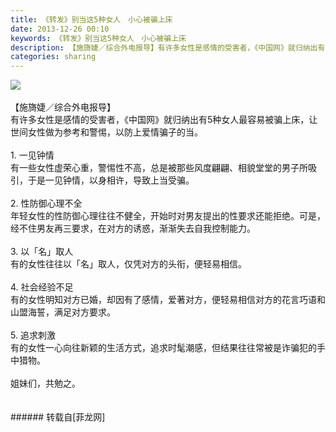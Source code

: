 ```yaml
---
title: 《转发》别当这5种女人　小心被骗上床
date: 2013-12-26 00:10
keywords: 《转发》别当这5种女人　小心被骗上床
description: 【施旖婕／综合外电报导】有许多女性是感情的受害者，《中国网》就归纳出有5种女人最容易被骗上床，让世间女性做为参考和警惕，以防上爱情骗子的当。1. 一见钟情有一些女性虚荣心重，警惕性不高，总是被那些风度翩翩、相貌堂堂的男子所吸引，于是一见钟情，以身相许，导致上当受骗。2. 性防御心理不全　　年轻女性的性防御心理往往不健全，开始时对男友提出的性要求还能拒绝。可是，经不住男友再三要求，在对方的诱惑，渐渐失去自我控制能力。3. 以「名」取人　　有的女性往往以「名」取人，仅凭对方的头衔，便轻易相信。　　4. 社会经验不足有的女性明知对方已婚，却因有了感情，爱著对方，便轻易相信对方的花言巧语和山盟海誓，满足对方要求。5. 追求刺激　　有的女性一心向往新颖的生活方式，追求时髦潮感，但结果往往常被是诈骗犯的手中猎物。姐妹们，共勉之。
categories: sharing
---
```

<td class="t_f" id="postmessage_87150">


<img aid="35543" data-cf-modified-9a9235986768c8297a44f869-="" file="data/attachment/forum/201312/26/000938urnnll36qoirb33v.jpg.thumb.jpg" id="aimg_35543" inpost="1" onclick="" onmouseover="" src="http://www.flw.ph/data/attachment/forum/201312/26/000938urnnll36qoirb33v.jpg" style="cursor:pointer" zoomfile="data/attachment/forum/201312/26/000938urnnll36qoirb33v.jpg"/>


<br/>
<br/>
【施旖婕／综合外电报导】<br/>
有许多女性是感情的受害者，《中国网》就归纳出有5种女人最容易被骗上床，让世间女性做为参考和警惕，以防上爱情骗子的当。<br/>
<br/>
1. 一见钟情<br/>
有一些女性虚荣心重，警惕性不高，总是被那些风度翩翩、相貌堂堂的男子所吸引，于是一见钟情，以身相许，导致上当受骗。<br/>
<br/>
2. 性防御心理不全　　<br/>
年轻女性的性防御心理往往不健全，开始时对男友提出的性要求还能拒绝。可是，经不住男友再三要求，在对方的诱惑，渐渐失去自我控制能力。<br/>
<br/>
3. 以「名」取人　　<br/>
有的女性往往以「名」取人，仅凭对方的头衔，便轻易相信。　　<br/>
<br/>
4. 社会经验不足<br/>
有的女性明知对方已婚，却因有了感情，爱著对方，便轻易相信对方的花言巧语和山盟海誓，满足对方要求。<br/>
<br/>
5. 追求刺激　　<br/>
有的女性一心向往新颖的生活方式，追求时髦潮感，但结果往往常被是诈骗犯的手中猎物。<br/>
<br/>
姐妹们，共勉之。<br/>
<br/>
<br/>
</td>
###### 转载自[菲龙网]
